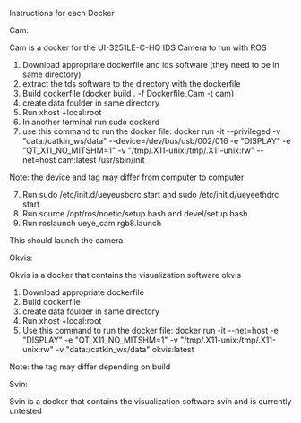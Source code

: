 Instructions for each Docker

Cam:

Cam is a docker for the UI-3251LE-C-HQ IDS Camera to run with ROS

1. Download appropriate dockerfile and ids software (they need to be in same directory)
2. extract the tds software to the directory with the dockerfile
3. Build dockerfile (docker build . -f Dockerfile_Cam -t cam)
4. create data foulder in same directory
5. Run xhost +local:root
4. In another terminal run sudo dockerd
6. use this command to run the docker file: docker run -it --privileged -v "data:/catkin_ws/data" --device=/dev/bus/usb/002/016 -e "DISPLAY" -e "QT_X11_NO_MITSHM=1" -v "/tmp/.X11-unix:/tmp/.X11-unix:rw" --net=host cam:latest /usr/sbin/init

Note: the device and tag may differ from computer to computer

7. Run sudo /etc/init.d/ueyeusbdrc start and sudo /etc/init.d/ueyeethdrc start
8. Run source /opt/ros/noetic/setup.bash and devel/setup.bash
9. Run roslaunch ueye_cam rgb8.launch

This should launch the camera 


Okvis:

Okvis is a docker that contains the visualization software okvis

1. Download appropriate dockerfile
2. Build dockerfile
3. create data foulder in same directory
4. Run xhost +local:root
5. Use this command to run the docker file: docker run -it --net=host -e "DISPLAY" -e "QT_X11_NO_MITSHM=1" -v "/tmp/.X11-unix:/tmp/.X11-unix:rw" -v "data:/catkin_ws/data" okvis:latest

Note: the tag may differ depending on build

Svin:

Svin is a docker that contains the visualization software svin and is currently untested
